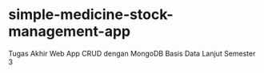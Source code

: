 # simple-medicine-stock-management-app
 Tugas Akhir Web App CRUD dengan MongoDB Basis Data Lanjut Semester 3
